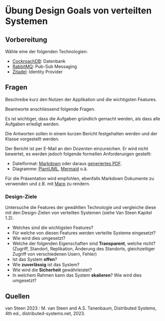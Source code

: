 # Übung Design Goals von verteilten Systemen

## Vorbereitung

Wähle eine der folgenden Technologien:

- [CockroachDB](https://www.cockroachlabs.com/): Datenbank
- [RabbitMQ](https://www.rabbitmq.com/): Pub-Sub Messaging
- [Zitadel](https://zitadel.com/): Identity Provider

## Fragen

Beschreibe kurz den Nutzen der Applikation und die wichtigsten Features.

Beantworte anschliessend folgende Fragen.

Es ist wichtiger, dass die Aufgaben gründlich gemacht werden, als dass alle Aufgaben erledigt werden.

Die Antworten sollen in einem kurzen Bericht festgehalten werden und der Klasse vorgestellt werden.

Der Bericht ist per E-Mail an den Dozenten einzureichen. Er wird nicht bewertet, es werden jedoch folgende formellen Anforderungen gestellt:

- Dateiformat: [Markdown](https://www.markdownguide.org/) oder daraus [generiertes PDF](https://pandoc.org/).
- Diagramme: [PlantUML](https://plantuml.com/de/), [Mermaid](https://mermaid.js.org/) o.ä.

Für die Präsentation wird empfohlen, ebenfalls Markdown Dokumente zu verwenden und z.B. mit [Marp](https://marp.app/) zu rendern.

### Design-Ziele

Untersuche die Features der gewählten Technologie und vergleiche diese mit den Design-Zielen von verteilten Systemen (siehe Van Steen Kapitel 1.2).

- Welches sind die wichtigsten Features?
- Für welche von diesen Features werden verteilte Systeme eingesetzt?
- Wie wird dies umgesetzt?
- Welche der folgenden Eigenschaften sind **Transparent**, welche nicht?
  (Zugriff, Standort, Replikation, Änderung des Standorts, gleichzeitiger Zugriff von verschiedenen Usern, Fehler)
- Ist das System **offen**?
- Wie **zuverlässig** ist das System?
- Wie wird die **Sicherheit** gewährleistet?
- In welchem Rahmen kann das System **skalieren**? Wie wird dies umgesetzt?

## Quellen

van Steen 2023
: M. van Steen and A.S. Tanenbaum, Distributed Systems, 4th ed., distributed-systems.net, 2023.